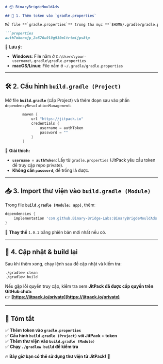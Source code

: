```md
# 📦 BinaryBrigdeMouldAds

## 📌 1. Thêm token vào `gradle.properties`  

Mở file **`gradle.properties`** trong thư mục **`$HOME/.gradle/gradle.properties`** (nếu chưa có, hãy tạo mới) và thêm:  

```properties
authToken=jp_2o576u0l0g910mltrtmijps8tp
```

📌 **Lưu ý:**  
- **Windows**: File nằm ở `C:\Users\your-username\.gradle\gradle.properties`  
- **macOS/Linux**: File nằm ở `~/.gradle/gradle.properties`  

---

## 🛠 2. Cấu hình `build.gradle (Project)`  

Mở file **`build.gradle`** (cấp Project) và thêm đoạn sau vào phần `dependencyResolutionManagement`:  

```gradle
        maven {
            url "https://jitpack.io"
            credentials {
                username = authToken
                password = ""
            }
        }
```

📌 **Giải thích:**  
- **`username = authToken`**: Lấy từ `gradle.properties` (JitPack yêu cầu token để truy cập repo private).  
- **Không cần `password`**, để trống là được.  

---

## 📥 3. Import thư viện vào `build.gradle (Module)`  

Trong file **`build.gradle (Module: app)`**, thêm:  

```gradle
dependencies {
    implementation 'com.github.Binary-Bridge-Labs:BinaryBrigdeMouldAds:1.0.1'
}
```

📌 **Thay thế** `1.0.1` bằng phiên bản mới nhất nếu có.  

---

## 🔄 4. Cập nhật & build lại  

Sau khi thêm xong, chạy lệnh sau để cập nhật và kiểm tra:  

```sh
./gradlew clean
./gradlew build
```

Nếu gặp lỗi quyền truy cập, kiểm tra xem **JitPack đã được cấp quyền trên GitHub chưa**:  
👉 **[https://jitpack.io/private](https://jitpack.io/private)**  

---

## 🚀 Tóm tắt  

✅ **Thêm token vào `gradle.properties`**  
✅ **Cấu hình `build.gradle (Project)` với JitPack + token**  
✅ **Thêm thư viện vào `build.gradle (Module)`**  
✅ **Chạy `./gradlew build` để kiểm tra**  

🔥 **Bây giờ bạn có thể sử dụng thư viện từ JitPack!** 🚀  
```
